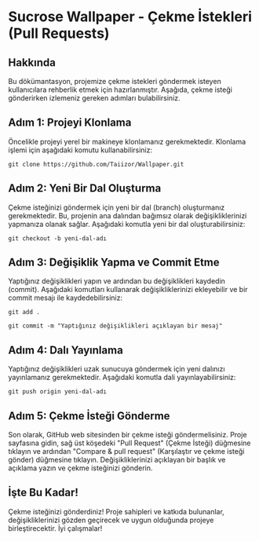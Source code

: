 <h1>Sucrose Wallpaper - Çekme İstekleri (Pull Requests)</h1>

<h2>Hakkında</h2>

<p>Bu dökümantasyon, projemize çekme istekleri göndermek isteyen kullanıcılara rehberlik etmek için hazırlanmıştır. Aşağıda, çekme isteği gönderirken izlemeniz gereken adımları bulabilirsiniz.</p>

<h2>Adım 1: Projeyi Klonlama</h2>

<p>Öncelikle projeyi yerel bir makineye klonlamanız gerekmektedir. Klonlama işlemi için aşağıdaki komutu kullanabilirsiniz:</p>

<pre><code>git clone https://github.com/Taiizor/Wallpaper.git</code></pre>

<h2>Adım 2: Yeni Bir Dal Oluşturma</h2>

<p>Çekme isteğinizi göndermek için yeni bir dal (branch) oluşturmanız gerekmektedir. Bu, projenin ana dalından bağımsız olarak değişikliklerinizi yapmanıza olanak sağlar. Aşağıdaki komutla yeni bir dal oluşturabilirsiniz:</p>

<pre><code>git checkout -b yeni-dal-adı</code></pre>

<h2>Adım 3: Değişiklik Yapma ve Commit Etme</h2>

<p>Yaptığınız değişiklikleri yapın ve ardından bu değişiklikleri kaydedin (commit). Aşağıdaki komutları kullanarak değişikliklerinizi ekleyebilir ve bir commit mesajı ile kaydedebilirsiniz:</p>

<pre><code>git add .</code></pre>
<pre><code>git commit -m "Yaptığınız değişiklikleri açıklayan bir mesaj"</code></pre>

<h2>Adım 4: Dalı Yayınlama</h2>

<p>Yaptığınız değişiklikleri uzak sunucuya göndermek için yeni dalınızı yayınlamanız gerekmektedir. Aşağıdaki komutla dali yayınlayabilirsiniz:</p>

<pre><code>git push origin yeni-dal-adı</code></pre>

<h2>Adım 5: Çekme İsteği Gönderme</h2>

<p>Son olarak, GitHub web sitesinden bir çekme isteği göndermelisiniz. Proje sayfasına gidin, sağ üst köşedeki "Pull Request" (Çekme İsteği) düğmesine tıklayın ve ardından "Compare &amp; pull request" (Karşılaştır ve çekme isteği gönder) düğmesine tıklayın. Değişikliklerinizi açıklayan bir başlık ve açıklama yazın ve çekme isteğinizi gönderin.</p>

<h2>İşte Bu Kadar!</h2>

<p>Çekme isteğinizi gönderdiniz! Proje sahipleri ve katkıda bulunanlar, değişikliklerinizi gözden geçirecek ve uygun olduğunda projeye birleştirecektir. İyi çalışmalar!</p>